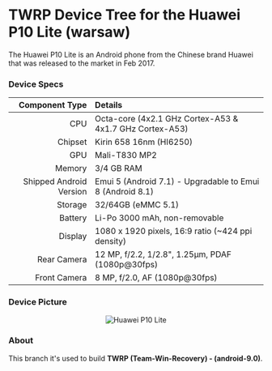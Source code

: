 # TWRP Device Tree for the Huawei P10 Lite (warsaw)
The Huawei P10 Lite is an Android phone from the Chinese brand Huawei that was released to the market in Feb 2017.

### Device Specs
Component Type | Details
-------:|:-------------------------
CPU     | Octa-core (4x2.1 GHz Cortex-A53 & 4x1.7 GHz Cortex-A53)
Chipset | Kirin 658 16nm (HI6250)
GPU     | Mali-T830 MP2
Memory  | 3/4 GB RAM
Shipped Android Version | Emui 5 (Android 7.1) - Upgradable to Emui 8 (Android 8.1)
Storage | 32/64GB (eMMC 5.1)
Battery | Li-Po 3000 mAh, non-removable
Display | 1080 x 1920 pixels, 16:9 ratio (~424 ppi density)
Rear Camera | 12 MP, f/2.2, 1/2.8", 1.25µm, PDAF (1080p@30fps)
Front Camera | 8 MP, f/2.0, AF (1080p@30fps)

### Device Picture
<p align="center">
  <img src="https://meremobil.dk/wp-content/uploads/2017/04/14cc2d-group-shot-all-colors.png" alt="Huawei P10 Lite"/>
</p>

### About
This branch it's used to build **TWRP (Team-Win-Recovery) - (android-9.0)**.
